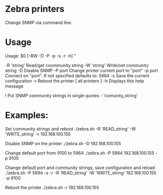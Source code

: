 # Zebra printers
 Change SNMP via command line.
 
# Usage

Usage: $0 [-RW -D -P -p -s -r -h] <IP or hostname>"

-R 'string'	Read/get coommunity string
-W 'string'	Write/set community string
-D		Disable SNMP
-P port		Change printer current port to "port"
-p port		Connect on "port". If not specified defaults to: 5964
-s		Save the current configuration
-r		Reboot the printer [ all printers ]
-h 		Displays this help message

! Put SNMP community strings in single quotes - 'comunity_string'

# Examples:

Set community strings and reboot
 ./zebra.sh -R 'READ_string' -W 'WRITE_string' -r 192.168.100.155
 
Disable SNMP on the printer
 ./zebra.sh -D 192.168.100.155
 
Change default port from 9100 to 5964
 ./zebra.sh -P 5964 192.168.100.155 -p 9100
 
Change default port and community strings, save configuration and reload
 ./zebra.sh -P 5694 -s -r -R 'READ_string' -W 'WRITE_string' 192.168.100.155 -p 9100
 
Reboot the printer 
 ./zebra.sh -r 192.168.100.155
 

